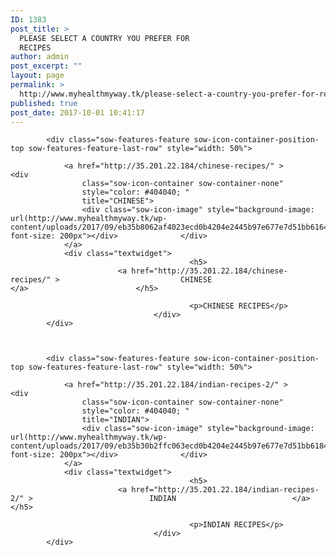 ```yaml
---
ID: 1383
post_title: >
  PLEASE SELECT A COUNTRY YOU PREFER FOR
  RECIPES
author: admin
post_excerpt: ""
layout: page
permalink: >
  http://www.myhealthmyway.tk/please-select-a-country-you-prefer-for-recipes/
published: true
post_date: 2017-10-01 10:41:17
---
```

<div id="pl-1383"  class="panel-layout" ><div id="pg-1383-0"  class="panel-grid panel-no-style" ><div id="pgc-1383-0-0"  class="panel-grid-cell"  data-weight="1" ><div id="panel-1383-0-0-0" class="so-panel widget widget_sow-features panel-first-child panel-last-child" data-index="0" data-style="{&quot;background_image_attachment&quot;:false,&quot;background_display&quot;:&quot;tile&quot;}" ><div class="so-widget-sow-features so-widget-sow-features-default-25f6cad99103">
<div class="sow-features-list sow-features-responsive">

			
			
			<div class="sow-features-feature sow-icon-container-position-top sow-features-feature-last-row" style="width: 50%">

				<a href="http://35.201.22.184/chinese-recipes/" >				<div
					class="sow-icon-container sow-container-none"
                    style="color: #404040; "
					title="CHINESE">
					<div class="sow-icon-image" style="background-image: url(http://www.myhealthmyway.tk/wp-content/uploads/2017/09/eb35b8062af4023ecd0b4204e2445b97e677e7d51bb6164491_1920.png); font-size: 200px"></div>				</div>
				</a>
				<div class="textwidget">
											<h5>
							<a href="http://35.201.22.184/chinese-recipes/" >							CHINESE							</a>						</h5>
					
											<p>CHINESE RECIPES</p>					
									</div>
			</div>

		
			
			<div class="sow-features-feature sow-icon-container-position-top sow-features-feature-last-row" style="width: 50%">

				<a href="http://35.201.22.184/indian-recipes-2/" >				<div
					class="sow-icon-container sow-container-none"
                    style="color: #404040; "
					title="INDIAN">
					<div class="sow-icon-image" style="background-image: url(http://www.myhealthmyway.tk/wp-content/uploads/2017/09/eb35b30b2ffc063ecd0b4204e2445b97e677e7d51bb6184593_1920.png); font-size: 200px"></div>				</div>
				</a>
				<div class="textwidget">
											<h5>
							<a href="http://35.201.22.184/indian-recipes-2/" >							INDIAN							</a>						</h5>
					
											<p>INDIAN RECIPES</p>					
									</div>
			</div>

			
</div>
</div></div></div></div></div>